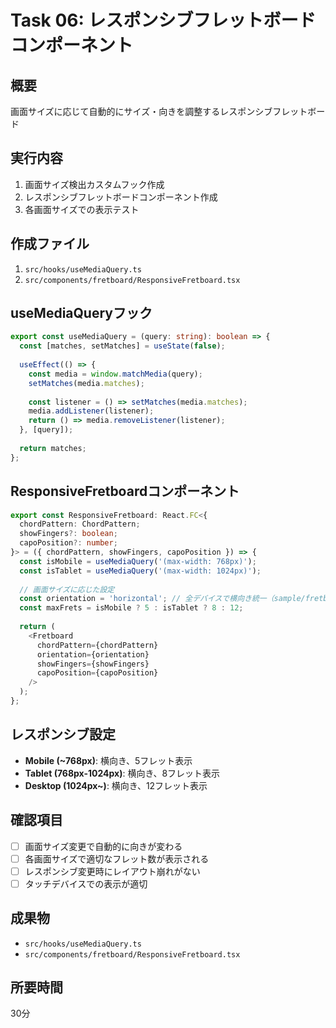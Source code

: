 # Task 06: レスポンシブフレットボードコンポーネント

## 概要
画面サイズに応じて自動的にサイズ・向きを調整するレスポンシブフレットボード

## 実行内容
1. 画面サイズ検出カスタムフック作成
2. レスポンシブフレットボードコンポーネント作成
3. 各画面サイズでの表示テスト

## 作成ファイル
1. `src/hooks/useMediaQuery.ts`
2. `src/components/fretboard/ResponsiveFretboard.tsx`

## useMediaQueryフック
```typescript
export const useMediaQuery = (query: string): boolean => {
  const [matches, setMatches] = useState(false);
  
  useEffect(() => {
    const media = window.matchMedia(query);
    setMatches(media.matches);
    
    const listener = () => setMatches(media.matches);
    media.addListener(listener);
    return () => media.removeListener(listener);
  }, [query]);
  
  return matches;
};
```

## ResponsiveFretboardコンポーネント
```typescript
export const ResponsiveFretboard: React.FC<{
  chordPattern: ChordPattern;
  showFingers?: boolean;
  capoPosition?: number;
}> = ({ chordPattern, showFingers, capoPosition }) => {
  const isMobile = useMediaQuery('(max-width: 768px)');
  const isTablet = useMediaQuery('(max-width: 1024px)');
  
  // 画面サイズに応じた設定
  const orientation = 'horizontal'; // 全デバイスで横向き統一（sample/fretboard-design-sample.html基準）
  const maxFrets = isMobile ? 5 : isTablet ? 8 : 12;
  
  return (
    <Fretboard
      chordPattern={chordPattern}
      orientation={orientation}
      showFingers={showFingers}
      capoPosition={capoPosition}
    />
  );
};
```

## レスポンシブ設定
- **Mobile (~768px)**: 横向き、5フレット表示
- **Tablet (768px-1024px)**: 横向き、8フレット表示
- **Desktop (1024px~)**: 横向き、12フレット表示

## 確認項目
- [ ] 画面サイズ変更で自動的に向きが変わる
- [ ] 各画面サイズで適切なフレット数が表示される
- [ ] レスポンシブ変更時にレイアウト崩れがない
- [ ] タッチデバイスでの表示が適切

## 成果物
- `src/hooks/useMediaQuery.ts`
- `src/components/fretboard/ResponsiveFretboard.tsx`

## 所要時間
30分